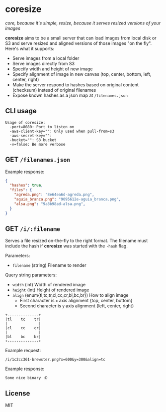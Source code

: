# coresize

_core, because it's simple, resize, because it serves resized versions of your images_

**coresize** aims to be a small server that can load images from local disk or S3 and serve resized and aligned versions of those images "on the fly". Here's what it supports:

- Serve images from a local folder
- Serve images directly from S3
- Specify width and height of new image
- Specify alignment of image in new canvas (top, center, bottom, left, center, right)
- Make the server respond to hashes based on original content (checksum) instead of original filenames
- Expose known hashes as a json map at `/filenames.json`

## CLI usage

```
Usage of coresize:
  -port=8080: Port to listen on
  -aws-client-key="": Only used when pull-from=s3
  -aws-secret-key="":
  -bucket="": S3 bucket
  -v=false: Be more verbose
```

## GET `/filenames.json`

Example response:

```json
{
  "hashes": true,
  "files": {
    "agreda.png": "8e64ea6d-agreda.png",
    "aguia_branca.png": "9095612e-aguia_branca.png",
    "alsa.png": "9a8b98ad-alsa.png",
  }
}
```

## GET `/i/:filename`

Serves a file resized on-the-fly to the right format. The filename must include the hash if **coresize** was started with the `-hash` flag.

Parameters:

- `filename` (string) Filename to render

Query string parameters:

- `width` (int) Width of rendered image
- `height` (int) Height of rendered image
- `align` (enum{tl,tc,tr,cl,cc,cr,bl,bc,br}) How to align image
  - First character is `x` axis alignment {top, center, bottom}
  - Second character is `y` axis alignment {left, center, right}

```
+--------------+
|tl    tc    tr|
|              |
|cl    cc    cr|
|              |
|bl    bc    br|
+--------------+
```

Example request:

```
/i/1c2cc361-brewster.png?x=600&y=300&align=tc
```

Example response:

```
Some nice binary :D
```

## License

MIT
